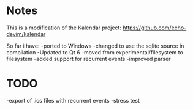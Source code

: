 # Notes

This is a modification of the Kalendar project:
https://github.com/echo-devim/kalendar

So far i have:
-ported to Windows
-changed to use the sqlite source in compilation
-Updated to Qt 6
-moved from experimental/filesystem to filesystem
-added support for recurrent events
-improved parser

# TODO
-export of .ics files with recurrent events
-stress test
